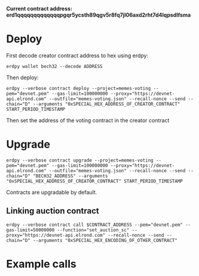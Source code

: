 **Current contract address: erd1qqqqqqqqqqqqqpgqr5ycsth89qgv5r8fq7jl06axd2rht7d4lqpsdlfsma**

# Deploy

First decode creator contract address to hex using erdpy:

`erdpy wallet bech32 --decode ADDRESS`

Then deploy:

`erdpy --verbose contract deploy --project=memes-voting --pem="devnet.pem" --gas-limit=100000000 --proxy="https://devnet-api.elrond.com" --outfile="memes-voting.json" --recall-nonce --send --chain="D" --arguments "0xSPECIAL_HEX_ADDRESS_OF_CREATOR_CONTRACT" START_PERIOD_TIMESTAMP`

Then set the address of the voting contract in the creator contract

# Upgrade

`erdpy --verbose contract upgrade --project=memes-voting --pem="devnet.pem" --gas-limit=100000000 --proxy="https://devnet-api.elrond.com" --outfile="memes-voting.json" --recall-nonce --send --chain="D" "BECH32_ADDRESS" --arguments "0xSPECIAL_HEX_ADDRESS_OF_CREATOR_CONTRACT" START_PERIOD_TIMESTAMP`

Contracts are upgradable by default.

## Linking auction contract
`erdpy --verbose contract call $CONTRACT_ADDRESS --pem="devnet.pem" --gas-limit=50000000 --function="set_auction_sc" --proxy="https://devnet-api.elrond.com" --recall-nonce --send --chain="D" --arguments "0xSPECIAL_HEX_ENCODING_OF_OTHER_CONTRACT"`

# Example calls
